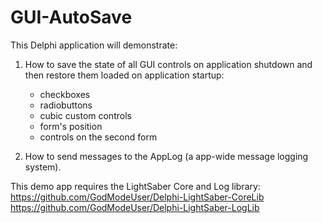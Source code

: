 # GUI-AutoSave

This Delphi application will demonstrate:

  1. How to save the state of all GUI controls on application shutdown and then restore them loaded on application startup:
       * checkboxes
       * radiobuttons
       * cubic custom controls
       * form's position
       * controls on the second form

  2. How to send messages to the AppLog (a app-wide message logging system).

  This demo app requires the LightSaber Core and Log library:   
  https://github.com/GodModeUser/Delphi-LightSaber-CoreLib     
  https://github.com/GodModeUser/Delphi-LightSaber-LogLib     
